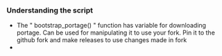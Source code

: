 ### Understanding the script

*  The " bootstrap_portage() " function has variable for downloading portage. Can be used for manipulating it to use your fork. Pin it to the github fork  and make releases to use changes made in fork
*  
